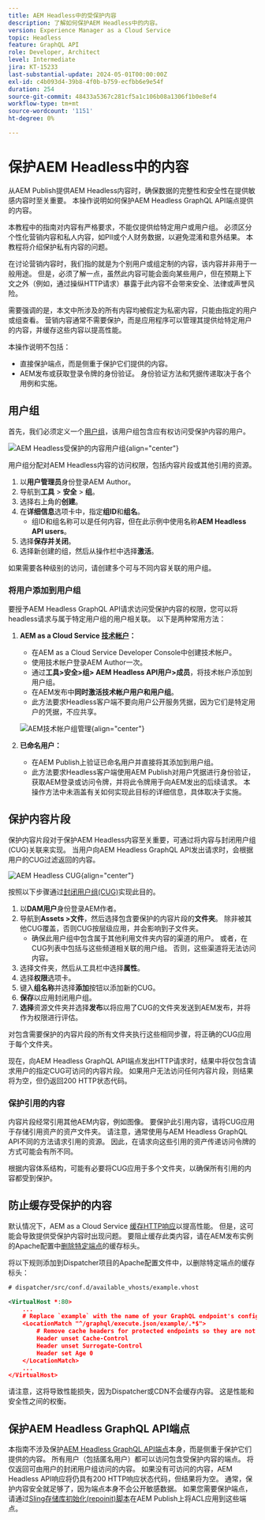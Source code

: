 ```yaml
---
title: AEM Headless中的受保护内容
description: 了解如何保护AEM Headless中的内容。
version: Experience Manager as a Cloud Service
topic: Headless
feature: GraphQL API
role: Developer, Architect
level: Intermediate
jira: KT-15233
last-substantial-update: 2024-05-01T00:00:00Z
exl-id: c4b093d4-39b8-4f0b-b759-ecfbb6e9e54f
duration: 254
source-git-commit: 48433a5367c281cf5a1c106b08a1306f1b0e8ef4
workflow-type: tm+mt
source-wordcount: '1151'
ht-degree: 0%

---
```


# 保护AEM Headless中的内容

从AEM Publish提供AEM Headless内容时，确保数据的完整性和安全性在提供敏感内容时至关重要。 本操作说明如何保护AEM Headless GraphQL API端点提供的内容。

本教程中的指南对内容有严格要求，不能仅提供给特定用户或用户组。 必须区分个性化营销内容和私人内容，如PII或个人财务数据，以避免混淆和意外结果。 本教程将介绍保护私有内容的问题。

在讨论营销内容时，我们指的就是为个别用户或组定制的内容，该内容并非用于一般用途。 但是，必须了解一点，虽然此内容可能会面向某些用户，但在预期上下文之外（例如，通过操纵HTTP请求）暴露于此内容不会带来安全、法律或声誉风险。

需要强调的是，本文中所涉及的所有内容均被假定为私密内容，只能由指定的用户或组查看。 营销内容通常不需要保护，而是应用程序可以管理其提供给特定用户的内容，并缓存这些内容以提高性能。

本操作说明不包括：

- 直接保护端点，而是侧重于保护它们提供的内容。
- AEM发布或获取登录令牌的身份验证。 身份验证方法和凭据传递取决于各个用例和实施。

## 用户组

首先，我们必须定义一个[用户组](https://experienceleague.adobe.com/zh-hans/docs/experience-manager-learn/cloud-service/accessing/aem-users-groups-and-permissions)，该用户组包含应有权访问受保护内容的用户。

![AEM Headless受保护的内容用户组](./assets/protected-content/user-groups.png){align="center"}

用户组分配对AEM Headless内容的访问权限，包括内容片段或其他引用的资源。

1. 以&#x200B;**用户管理员**&#x200B;身份登录AEM Author。
1. 导航到&#x200B;**工具** > **安全** > **组**。
1. 选择右上角的&#x200B;**创建**。
1. 在&#x200B;**详细信息**&#x200B;选项卡中，指定&#x200B;**组ID**&#x200B;和&#x200B;**组名**。
   - 组ID和组名称可以是任何内容，但在此示例中使用名称&#x200B;**AEM Headless API users**。
1. 选择&#x200B;**保存并关闭**。
1. 选择新创建的组，然后从操作栏中选择&#x200B;**激活**。

如果需要各种级别的访问，请创建多个可与不同内容关联的用户组。

### 将用户添加到用户组

要授予AEM Headless GraphQL API请求访问受保护内容的权限，您可以将headless请求与属于特定用户组的用户相关联。 以下是两种常用方法：

1. **AEM as a Cloud Service [技术帐户](https://experienceleague.adobe.com/en/docs/experience-manager-learn/getting-started-with-aem-headless/authentication/service-credentials)：**
   - 在AEM as a Cloud Service Developer Console中创建技术帐户。
   - 使用技术帐户登录AEM Author一次。
   - 通过&#x200B;**工具>安全>组> AEM Headless API用户>成员**，将技术帐户添加到用户组。
   - 在AEM发布中&#x200B;**同时激活技术帐户用户和用户组**。
   - 此方法要求Headless客户端不要向用户公开服务凭据，因为它们是特定用户的凭据，不应共享。

   ![AEM技术帐户组管理](./assets/protected-content/group-membership.png){align="center"}

2. **已命名用户：**
   - 在AEM Publish上验证已命名用户并直接将其添加到用户组。
   - 此方法要求Headless客户端使用AEM Publish对用户凭据进行身份验证，获取AEM登录或访问令牌，并将此令牌用于向AEM发出的后续请求。 本操作方法中未涵盖有关如何实现此目标的详细信息，具体取决于实施。

## 保护内容片段

保护内容片段对于保护AEM Headless内容至关重要，可通过将内容与封闭用户组(CUG)关联来实现。 当用户向AEM Headless GraphQL API发出请求时，会根据用户的CUG过滤返回的内容。

![AEM Headless CUG](./assets/protected-content/cugs.png){align="center"}

按照以下步骤通过[封闭用户组(CUG)](https://experienceleague.adobe.com/en/docs/experience-manager-learn/assets/advanced/closed-user-groups)实现此目的。

1. 以&#x200B;**DAM用户**&#x200B;身份登录AEM作者。
2. 导航到&#x200B;**Assets >文件**，然后选择包含要保护的内容片段的&#x200B;**文件夹**。 除非被其他CUG覆盖，否则CUG按层级应用，并会影响到子文件夹。
   - 确保此用户组中包含属于其他利用文件夹内容的渠道的用户。 或者，在CUG列表中包括与这些频道相关联的用户组。 否则，这些渠道将无法访问内容。
3. 选择文件夹，然后从工具栏中选择&#x200B;**属性**。
4. 选择&#x200B;**权限**&#x200B;选项卡。
5. 键入&#x200B;**组名称**&#x200B;并选择&#x200B;**添加**&#x200B;按钮以添加新的CUG。
6. **保存**&#x200B;以应用封闭用户组。
7. **选择**&#x200B;资源文件夹并选择&#x200B;**发布**&#x200B;以将应用了CUG的文件夹发送到AEM发布，并将作为权限进行评估。

对包含需要保护的内容片段的所有文件夹执行这些相同步骤，将正确的CUG应用于每个文件夹。

现在，向AEM Headless GraphQL API端点发出HTTP请求时，结果中将仅包含请求用户的指定CUG可访问的内容片段。 如果用户无法访问任何内容片段，则结果将为空，但仍返回200 HTTP状态代码。

### 保护引用的内容

内容片段经常引用其他AEM内容，例如图像。 要保护此引用内容，请将CUG应用于存储引用资产的资产文件夹。 请注意，通常使用与AEM Headless GraphQL API不同的方法请求引用的资源。 因此，在请求向这些引用的资产传递访问令牌的方式可能会有所不同。

根据内容体系结构，可能有必要将CUG应用于多个文件夹，以确保所有引用的内容都受到保护。

## 防止缓存受保护的内容

默认情况下，AEM as a Cloud Service [缓存HTTP响应](https://experienceleague.adobe.com/en/docs/experience-manager-learn/cloud-service/caching/publish)以提高性能。 但是，这可能会导致提供受保护内容时出现问题。 要阻止缓存此类内容，请在AEM发布实例的Apache配置中[删除特定端点](https://experienceleague.adobe.com/en/docs/experience-manager-learn/cloud-service/caching/publish#how-to-customize-cache-rules-1)的缓存标头。

将以下规则添加到Dispatcher项目的Apache配置文件中，以删除特定端点的缓存标头：

```xml
# dispatcher/src/conf.d/available_vhosts/example.vhost

<VirtualHost *:80>
    ...
    # Replace `example` with the name of your GraphQL endpoint's configuration name.
    <LocationMatch "^/graphql/execute.json/example/.*$">
        # Remove cache headers for protected endpoints so they are not cached
        Header unset Cache-Control
        Header unset Surrogate-Control
        Header set Age 0
    </LocationMatch>
    ...
</VirtualHost>
```

请注意，这将导致性能损失，因为Dispatcher或CDN不会缓存内容。 这是性能和安全性之间的权衡。

## 保护AEM Headless GraphQL API端点

本指南不涉及保护[AEM Headless GraphQL API端点](https://experienceleague.adobe.com/en/docs/experience-manager-cloud-service/content/headless/graphql-api/graphql-endpoint)本身，而是侧重于保护它们提供的内容。 所有用户（包括匿名用户）都可以访问包含受保护内容的端点。 将仅返回可由用户的封闭用户组访问的内容。 如果没有可访问的内容，AEM Headless API响应将仍具有200 HTTP响应状态代码，但结果将为空。 通常，保护内容安全就足够了，因为端点本身不会公开敏感数据。 如果您需要保护端点，请通过[Sling存储库初始化(repoinit)脚本](https://sling.apache.org/documentation/bundles/repository-initialization.html#repoinit-parser-test-scenarios)在AEM Publish上将ACL应用到这些端点。
